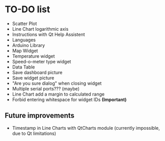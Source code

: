 # TO-DO list

- Scatter Plot
- Line Chart logarithmic axis
- Instructions with Qt Help Assistent
- Languages
- Arduino Library
- Map Widget
- Temperature widget
- Speed-o-meter type widget
- Data Table
- Save dashboard picture
- Save widget picture
- "Are you sure dialog" when closing widget
- Multiple serial ports??? (maybe)
- Line Chart add a margin to calculated range
- Forbid entering whitespace for widget IDs **(Important)**

## Future improvements
- Timestamp in Line Charts with QtCharts module (currently impossible, due to Qt limitations)

